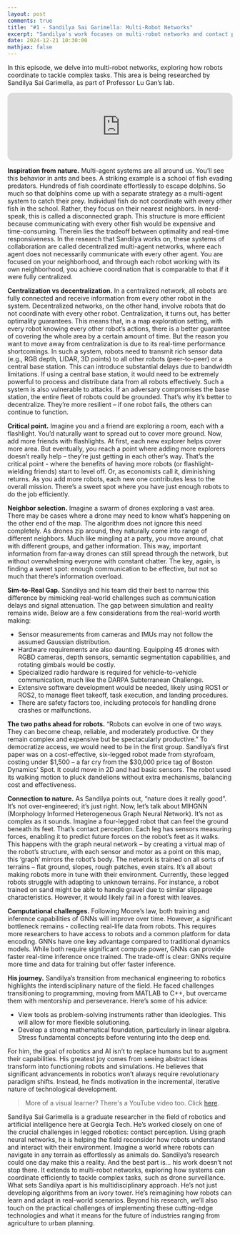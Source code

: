 ```yaml
---
layout: post
comments: true
title: "#1 - Sandilya Sai Garimella: Multi-Robot Networks"
excerpt: "Sandilya's work focuses on multi-robot networks and contact perception using graph neural networks. His research aims to improve how robots coordinate and understand their environment, potentially leading to more versatile and capable robotic systems."
date: 2024-12-21 10:30:00
mathjax: false
---
```


<style>
.post-header h1 {
    font-size: 35px;
}
.post pre,
.post code {
    background-color: #fcfcfc;
    font-size: 13px;
}
.post blockquote {
    font-style: italic;
    background: #f9f9f9;
    border-left: 5px solid #ccc;
    margin: 1.5em 10px;
    padding: 0.5em 10px;
}
</style>

In this episode, we delve into multi-robot networks, exploring how robots coordinate to tackle complex tasks. This area is being researched by Sandilya Sai Garimella, as part of Professor Lu Gan’s lab.

<iframe style="border-radius:12px" src="https://open.spotify.com/embed/episode/0XHV07vqsajxBW9znfMz0P?utm_source=generator&t=0" width="100%" height="152" frameBorder="0" allowfullscreen="" allow="autoplay; clipboard-write; encrypted-media; fullscreen; picture-in-picture" loading="lazy"></iframe>

**Inspiration from nature.** Multi-agent systems are all around us. You’ll see this behavior in ants and bees. A striking example is a school of fish evading predators. Hundreds of fish coordinate effortlessly to escape dolphins. So much so that dolphins come up with a separate strategy as a multi-agent system to catch their prey. Individual fish do not coordinate with every other fish in the school. Rather, they focus on their nearest neighbors. In nerd-speak, this is called a disconnected graph. This structure is more efficient because communicating with every other fish would be expensive and time-consuming. Therein lies the tradeoff between optimality and real-time responsiveness. In the research that Sandilya works on, these systems of collaboration are called decentralized multi-agent networks, where each agent does not necessarily communicate with every other agent. You are focused on your neighborhood, and through each robot working with its own neighborhood, you achieve coordination that is comparable to that if it were fully centralized.

**Centralization vs decentralization.** In a centralized network, all robots are fully connected and receive information from every other robot in the system. Decentralized networks, on the other hand, involve robots that do not coordinate with every other robot. Centralization, it turns out, has better optimality guarantees. This means that, in a map exploration setting, with every robot knowing every other robot’s actions, there is a better guarantee of covering the whole area by a certain amount of time. But the reason you want to move away from centralization is due to its real-time performance shortcomings. In such a system, robots need to transmit rich sensor data (e.g., RGB depth, LIDAR, 3D points) to all other robots (peer-to-peer) or a central base station. This can introduce substantial delays due to bandwidth limitations. If using a central base station, it would need to be extremely powerful to process and distribute data from all robots effectively. Such a system is also vulnerable to attacks. If an adversary compromises the base station, the entire fleet of robots could be grounded. That’s why it’s better to decentralize. They’re more resilient – if one robot fails, the others can continue to function.

**Critical point.** Imagine you and a friend are exploring a room, each with a flashlight. You’d naturally want to spread out to cover more ground. Now, add more friends with flashlights. At first, each new explorer helps cover more area. But eventually, you reach a point where adding more explorers doesn’t really help – they’re just getting in each other’s way. That’s the critical point - where the benefits of having more robots (or flashlight-wielding friends) start to level off. Or, as economists call it, diminishing returns. As you add more robots, each new one contributes less to the overall mission. There’s a sweet spot where you have just enough robots to do the job efficiently.

**Neighbor selection.** Imagine a swarm of drones exploring a vast area. There may be cases where a drone may need to know what’s happening on the other end of the map. The algorithm does not ignore this need completely. As drones zip around, they naturally come into range of different neighbors. Much like mingling at a party, you move around, chat with different groups, and gather information. This way, important information from far-away drones can still spread through the network, but without overwhelming everyone with constant chatter. The key, again, is finding a sweet spot: enough communication to be effective, but not so much that there’s information overload.

**Sim-to-Real Gap.** Sandilya and his team did their best to narrow this difference by mimicking real-world challenges such as communication delays and signal attenuation. The gap between simulation and reality remains wide. Below are a few considerations from the real-world worth making:

* Sensor measurements from cameras and IMUs may not follow the assumed Gaussian distribution.
* Hardware requirements are also daunting. Equipping 45 drones with RGBD cameras, depth sensors, semantic segmentation capabilities, and rotating gimbals would be costly.
* Specialized radio hardware is required for vehicle-to-vehicle communication, much like the DARPA Subterranean Challenge.
* Extensive software development would be needed, likely using ROS1 or ROS2, to manage fleet takeoff, task execution, and landing procedures.
* There are safety factors too, including protocols for handling drone crashes or malfunctions.

**The two paths ahead for robots.** “Robots can evolve in one of two ways. They can become cheap, reliable, and moderately productive. Or they remain complex and expensive but be spectacularly productive.” To democratize access, we would need to be in the first group. Sandilya’s first paper was on a cost-effective, six-legged robot made from styrofoam, costing under $1,500 – a far cry from the $30,000 price tag of Boston Dynamics’ Spot. It could move in 2D and had basic sensors. The robot used its walking motion to pluck dandelions without extra mechanisms, balancing cost and effectiveness.

**Connection to nature.** As Sandilya points out, “nature does it really good”. It’s not over-engineered; it’s just right. Now, let’s talk about MIHGNN (Morphology Informed Heterogeneous Graph Neural Network). It’s not as complex as it sounds. Imagine a four-legged robot that can feel the ground beneath its feet. That’s contact perception. Each leg has sensors measuring forces, enabling it to predict future forces on the robot’s feet as it walks. This happens with the graph neural network – by creating a virtual map of the robot’s structure, with each sensor and motor as a point on this map, this ‘graph’ mirrors the robot’s body. The network is trained on all sorts of terrains – flat ground, slopes, rough patches, even stairs. It’s all about making robots more in tune with their environment. Currently, these legged robots struggle with adapting to unknown terrains. For instance, a robot trained on sand might be able to handle gravel due to similar slippage characteristics. However, it would likely fail in a forest with leaves.

**Computational challenges.** Following Moore’s law, both training and inference capabilities of GNNs will improve over time. However, a significant bottleneck remains - collecting real-life data from robots. This requires more researchers to have access to robots and a common platform for data encoding. GNNs have one key advantage compared to traditional dynamics models. While both require significant compute power, GNNs can provide faster real-time inference once trained. The trade-off is clear: GNNs require more time and data for training but offer faster inference.

**His journey.** Sandilya’s transition from mechanical engineering to robotics highlights the interdisciplinary nature of the field. He faced challenges transitioning to programming, moving from MATLAB to C++, but overcame them with mentorship and perseverance. Here’s some of his advice:

* View tools as problem-solving instruments rather than ideologies. This will allow for more flexible solutioning.
* Develop a strong mathematical foundation, particularly in linear algebra. Stress fundamental concepts before venturing into the deep end.

For him, the goal of robotics and AI isn’t to replace humans but to augment their capabilities. His greatest joy comes from seeing abstract ideas transform into functioning robots and simulations. He believes that significant advancements in robotics won’t always require revolutionary paradigm shifts. Instead, he finds motivation in the incremental, iterative nature of technological development.

> More of a visual learner? There's a YouTube video too. Click [here](https://www.youtube.com/@gatechai).

Sandilya Sai Garimella is a graduate researcher in the field of robotics and artificial intelligence here at Georgia Tech. He’s worked closely on one of the crucial challenges in legged robotics: contact perception. Using graph neural networks, he is helping the field reconsider how robots understand and interact with their environment. Imagine a world where robots can navigate in any terrain as effortlessly as animals do. Sandilya’s research could one day make this a reality. And the best part is… his work doesn’t not stop there. It extends to multi-robot networks, exploring how systems can coordinate efficiently to tackle complex tasks, such as drone surveillance. What sets Sandilya apart is his multidisciplinary approach. He’s not just developing algorithms from an ivory tower. He’s reimagining how robots can learn and adapt in real-world scenarios. Beyond his research, we’ll also touch on the practical challenges of implementing these cutting-edge technologies and what it means for the future of industries ranging from agriculture to urban planning.